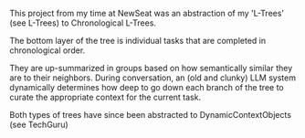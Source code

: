 This project from my time at NewSeat was an abstraction of my 'L-Trees' (see L-Trees) to Chronological L-Trees.

The bottom layer of the tree is individual tasks that are completed in chronological order.

They are up-summarized in groups based on how semantically similar they are to their neighbors. During conversation, an (old and clunky) LLM system dynamically determines how deep to go down each branch of the tree to curate the appropriate context for the current task.

Both types of trees have since been abstracted to DynamicContextObjects (see TechGuru)